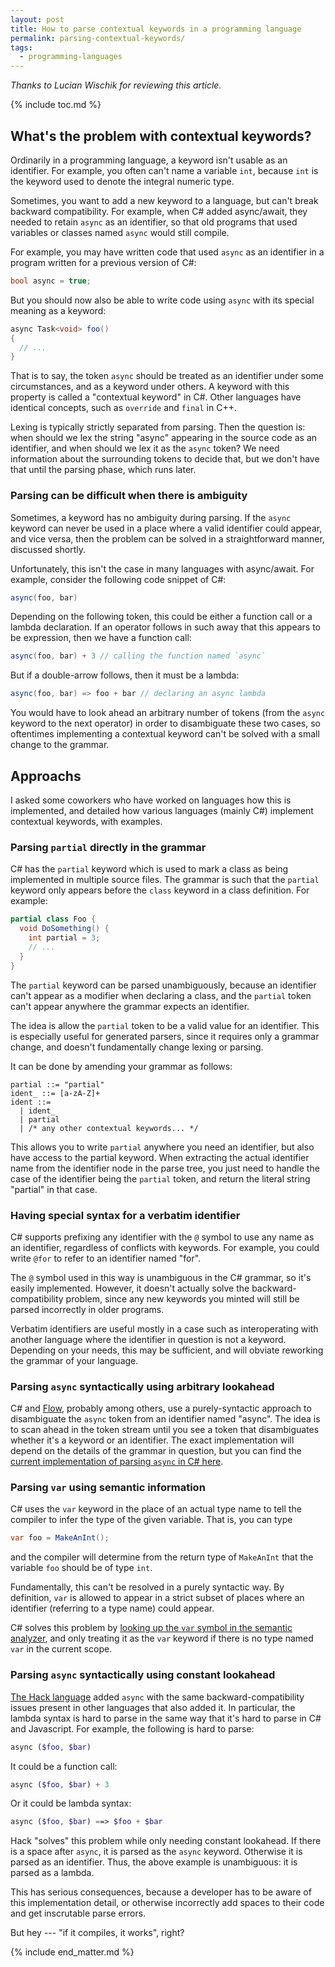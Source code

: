 ```yaml
---
layout: post
title: How to parse contextual keywords in a programming language
permalink: parsing-contextual-keywords/
tags:
  - programming-languages
---
```


*Thanks to Lucian Wischik for reviewing this article.*

{% include toc.md %}

## What's the problem with contextual keywords?

Ordinarily in a programming language, a keyword isn't usable as an identifier.
For example, you often can't name a variable `int`, because `int` is the keyword
used to denote the integral numeric type.

Sometimes, you want to add a new keyword to a language, but can't break backward
compatibility. For example, when C# added async/await, they needed to retain
`async` as an identifier, so that old programs that used variables or classes
named `async` would still compile.

For example, you may have written code that used `async` as an identifier in a
program written for a previous version of C#:

```cs
bool async = true;
```

But you should now also be able to write code using `async` with its special
meaning as a keyword:

```cs
async Task<void> foo()
{
  // ...
}
```

That is to say, the token `async` should be treated as an identifier under some
circumstances, and as a keyword under others. A keyword with this property is
called a "contextual keyword" in C#. Other languages have identical concepts,
such as `override` and `final` in C++.

Lexing is typically strictly separated from parsing. Then the question is: when
should we lex the string "async" appearing in the source code as an identifier,
and when should we lex it as the `async` token? We need information about the
surrounding tokens to decide that, but we don't have that until the parsing
phase, which runs later.

### Parsing can be difficult when there is ambiguity

Sometimes, a keyword has no ambiguity during parsing. If the `async` keyword
can never be used in a place where a valid identifier could appear, and vice
versa, then the problem can be solved in a straightforward manner, discussed
shortly.

Unfortunately, this isn't the case in many languages with async/await. For
example, consider the following code snippet of C#:

```cs
async(foo, bar)
```

Depending on the following token, this could be either a function call or a
lambda declaration. If an operator follows in such away that this appears to be
expression, then we have a function call:

```cs
async(foo, bar) + 3 // calling the function named `async`
```

But if a double-arrow follows, then it must be a lambda:

```cs
async(foo, bar) => foo + bar // declaring an async lambda
```

You would have to look ahead an arbitrary number of tokens (from the `async`
keyword to the next operator) in order to disambiguate these two cases, so
oftentimes implementing a contextual keyword can't be solved with a small
change to the grammar.

## Approachs

I asked some coworkers who have worked on languages how this is implemented,
and detailed how various languages (mainly C#) implement contextual keywords,
with examples.

### Parsing `partial` directly in the grammar

C# has the `partial` keyword which is used to mark a class as being implemented
in multiple source files. The grammar is such that the `partial` keyword only
appears before the `class` keyword in a class definition. For example:

```cs
partial class Foo {
  void DoSomething() {
    int partial = 3;
    // ...
  }
}
```

The `partial` keyword can be parsed unambiguously, because an identifier can't
appear as a modifier when declaring a class, and the `partial` token can't
appear anywhere the grammar expects an identifier.

The idea is allow the `partial` token to be a valid value for an identifier.
This is especially useful for generated parsers, since it requires only a
grammar change, and doesn't fundamentally change lexing or parsing.

It can be done by amending your grammar as follows:

```ebnf
partial ::= "partial"
ident_ ::= [a-zA-Z]+
ident ::=
  | ident_
  | partial
  | /* any other contextual keywords... */
```

This allows you to write `partial` anywhere you need an identifier, but also
have access to the partial keyword. When extracting the actual identifier name
from the identifier node in the parse tree, you just need to handle the case of
the identifier being the `partial` token, and return the literal string
"partial" in that case.

### Having special syntax for a verbatim identifier

C# supports prefixing any identifier with the `@` symbol to use any name as an
identifier, regardless of conflicts with keywords. For example, you could write
`@for` to refer to an identifier named "for".

The `@` symbol used in this way is unambiguous in the C# grammar, so it's
easily implemented. However, it doesn't actually solve the
backward-compatibility problem, since any new keywords you minted will still be
parsed incorrectly in older programs.

Verbatim identifiers are useful mostly in a case such as interoperating with
another language where the identifier in question is not a keyword. Depending
on your needs, this may be sufficient, and will obviate reworking the grammar
of your language.

### Parsing `async` syntactically using arbitrary lookahead

C# and [Flow], probably among others, use a purely-syntactic approach to
disambiguate the `async` token from an identifier named "async". The idea is to
scan ahead in the token stream until you see a token that disambiguates whether
it's a keyword or an identifier. The exact implementation will depend on the
details of the grammar in question, but you can find the [current
implementation of parsing `async` in C# here][cs-parsing-async].

  [flow]: https://flow.org/
  [cs-parsing-async]: https://github.com/dotnet/roslyn/blob/614299ff83da9959fa07131c6d0ffbc58873b6ae/src/Compilers/CSharp/Portable/Parser/LanguageParser.cs#L1371-L1440

### Parsing `var` using semantic information

C# uses the `var` keyword in the place of an actual type name to tell the
compiler to infer the type of the given variable. That is, you can type

```cs
var foo = MakeAnInt();
```

and the compiler will determine from the return type of `MakeAnInt` that the
variable `foo` should be of type `int`.

Fundamentally, this can't be resolved in a purely syntactic way. By definition,
`var` is allowed to appear in a strict subset of places where an identifier
(referring to a type name) could appear.

C# solves this problem by [looking up the `var` symbol in the semantic
analyzer][var-semantics], and only treating it as the `var` keyword if there is
no type named `var` in the current scope.

  [var-semantics]: https://ericlippert.com/2009/05/11/reserved-and-contextual-keywords/

### Parsing `async` syntactically using constant lookahead

[The Hack language][hack-language] added `async` with the same
backward-compatibility issues present in other languages that also added it. In
particular, the lambda syntax is hard to parse in the same way that it's hard
to parse in C# and Javascript.  For example, the following is hard to parse:

  [hack-language]: http://hacklang.org/

```php
async ($foo, $bar)
```

It could be a function call:

```php
async ($foo, $bar) + 3
```

Or it could be lambda syntax:

```php
async ($foo, $bar) ==> $foo + $bar
```

Hack "solves" this problem while only needing constant lookahead. If there is a
space after `async`, it is parsed as the `async` keyword. Otherwise it is
parsed as an identifier. Thus, the above example is unambiguous: it is parsed
as a lambda.

This has serious consequences, because a developer has to be aware of this
implementation detail, or otherwise incorrectly add spaces to their code and
get inscrutable parse errors.

But hey --- "if it compiles, it works", right?

{% include end_matter.md %}
